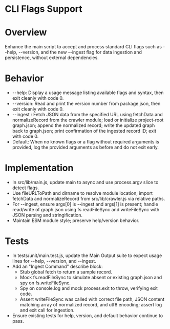 # CLI Flags Support

# Overview
Enhance the main script to accept and process standard CLI flags such as --help, --version, and the new --ingest flag for data ingestion and persistence, without external dependencies.

# Behavior
- --help: Display a usage message listing available flags and syntax, then exit cleanly with code 0.
- --version: Read and print the version number from package.json, then exit cleanly with code 0.
- --ingest <url>: Fetch JSON data from the specified URL using fetchData and normalizeRecord from the crawler module; load or initialize project-root graph.json; append the normalized record; write the updated graph back to graph.json; print confirmation of the ingested record ID; exit with code 0.
- Default: When no known flags or a flag without required arguments is provided, log the provided arguments as before and do not exit early.

# Implementation
- In src/lib/main.js, update main to async and use process.argv slice to detect flags.
- Use fileURLToPath and dirname to resolve module location; import fetchData and normalizeRecord from src/lib/crawler.js via relative paths.
- For --ingest, ensure args[0] is --ingest and args[1] is present; handle read/write of graph.json using fs readFileSync and writeFileSync with JSON parsing and stringification.
- Maintain ESM module style; preserve help/version behavior.

# Tests
- In tests/unit/main.test.js, update the Main Output suite to expect usage lines for --help, --version, and --ingest.
- Add an "Ingest Command" describe block:
  - Stub global fetch to return a sample record.
  - Mock fs.readFileSync to simulate absent or existing graph.json and spy on fs.writeFileSync.
  - Spy on console.log and mock process.exit to throw, verifying exit code.
  - Assert writeFileSync was called with correct file path, JSON content matching array of normalized record, and utf8 encoding; assert log and exit call for ingestion.
- Ensure existing tests for help, version, and default behavior continue to pass.